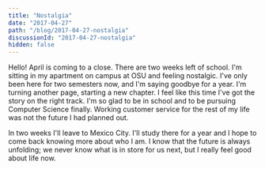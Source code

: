 ```yaml
---
title: "Nostalgia"
date: "2017-04-27"
path: "/blog/2017-04-27-nostalgia"
discussionId: "2017-04-27-nostalgia"
hidden: false
--- 
```


Hello! April is coming to a close. There are two weeks left of school. I'm sitting in my apartment on campus at OSU and feeling nostalgic. I've only been here for two semesters now, and I'm saying goodbye for a year. I'm turning another page, starting a new chapter. I feel like this time I've got the story on the right track. I'm so glad to be in school and to be pursuing Computer Science finally. Working customer service for the rest of my life was not the future I had planned out.

In two weeks I'll leave to Mexico City. I'll study there for a year and I hope to come back knowing more about who I am. I know that the future is always unfolding; we never know what is in store for us next, but I really feel good about life now.
